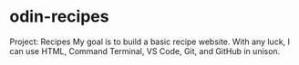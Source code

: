 # odin-recipes
Project: Recipes
My goal is to build a basic recipe website. With any luck, I can use HTML, Command Terminal, VS Code, Git, and GitHub in unison.